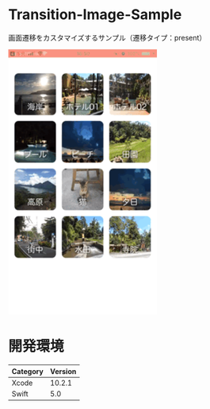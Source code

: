 # Transition-Image-Sample
画面遷移をカスタマイズするサンプル（遷移タイプ：present）

<img src="https://github.com/ddd503/Image-Resource/raw/master/custom-transition-present.gif" width="300">

# 開発環境
|Category | Version |
|:-----------|:------------|
| Xcode | 10.2.1 |
| Swift | 5.0 |
